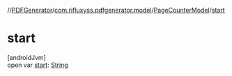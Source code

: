 //[PDFGenerator](../../../index.md)/[com.rifluxyss.pdfgenerator.model](../index.md)/[PageCounterModel](index.md)/[start](start.md)

# start

[androidJvm]\
open var [start](start.md): [String](https://developer.android.com/reference/kotlin/java/lang/String.html)
